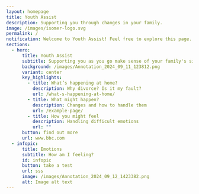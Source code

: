 ```yaml
---
layout: homepage
title: Youth Assist
description: Supporting you through changes in your family.
image: /images/isomer-logo.svg
permalink: /
notification: Welcome to Youth Assist! Feel free to explore this page.
sections:
  - hero:
      title: Youth Assist
      subtitle: Supporting you as you go make sense of your family's situation.
      background: /images/Annotation_2024_09_11_123812.png
      variant: center
      key_highlights:
        - title: What’s happening at home?
          description: Why divorce? Is it my fault?
          url: /what-s-happening-at-home/
        - title: What might happen?
          description: Changes and how to handle them
          url: /example-page/
        - title: How you might feel
          description: Handling difficult emotions
          url: ""
      button: find out more
      url: www.bbc.com
  - infopic:
      title: Emotions
      subtitle: How am I feeling?
      id: infopic
      button: take a test
      url: sss
      image: /images/Annotation_2024_09_12_1423382.png
      alt: Image alt text
---
```

